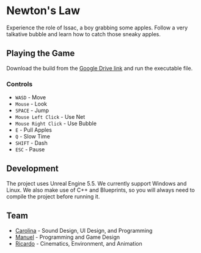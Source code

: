 # Newton's Law

Experience the role of Issac, a boy grabbing some apples. Follow a very talkative bubble and learn how to catch those sneaky apples.

## Playing the Game

Download the build from the [Google Drive link](https://drive.google.com/drive/folders/18Uinw9cudHdq18u0kC9VRvT3wT5elG3v?usp=drive_link) and run the executable file.

### Controls

- `WASD` - Move
- `Mouse` - Look
- `SPACE` - Jump
- `Mouse Left Click` - Use Net
- `Mouse Right Click` - Use Bubble
- `E` - Pull Apples
- `Q` - Slow Time
- `SHIFT` - Dash
- `ESC` - Pause

## Development

The project uses Unreal Engine 5.5. We currently support Windows and Linux. We also make use of C++ and Blueprints, so you will always need to compile the project before running it.

## Team

- [Carolina](https://www.linkedin.com/in/carolina-bras/) - Sound Design, UI Design, and  Programming
- [Manuel](https://bsky.app/profile/manuelguim.bsky.social) - Programming and Game Design
- [Ricardo](https://colorcrow.me/) - Cinematics, Environment, and Animation